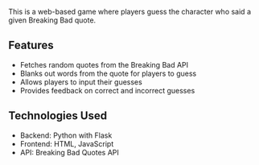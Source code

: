 This is a web-based game where players guess the character who said a given Breaking Bad quote.

## Features

- Fetches random quotes from the Breaking Bad API
- Blanks out words from the quote for players to guess
- Allows players to input their guesses
- Provides feedback on correct and incorrect guesses

## Technologies Used

- Backend: Python with Flask
- Frontend: HTML, JavaScript
- API: Breaking Bad Quotes API
